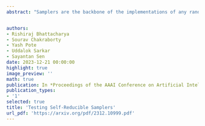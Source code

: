 ```yaml
---
abstract: "Samplers are the backbone of the implementations of any randomised algorithm. Unfortunately, obtaining an efficient algorithm to test the correctness of samplers is very hard to find. Recently, in a series of works, testers like Barbarik, Teq, Flash for testing of some particular kinds of samplers, like CNF-samplers and Horn-samplers, were obtained. But their techniques have a significant limitation because one can not expect to use their methods to test for other samplers, such as perfect matching samplers or samplers for sampling linear extensions in posets. In this paper, we present a new testing algorithm that works for such samplers and can estimate the distance of a new sampler from a known sampler (say, uniform sampler). Testing the identity of distributions is the heart of testing the correctness of samplers. This paper's main technical contribution is developing a new distance estimation algorithm for distributions over high-dimensional cubes using the recently proposed sub-cube conditioning sampling model. Given subcube conditioning access to an unknown distribution $P$, and a known distribution $Q$ defined over ${0,1}^n$, our algorithm 𝖢𝗎𝖻𝖾𝖯𝗋𝗈𝖻𝖾𝖤𝗌𝗍 estimates the variation distance between $P$ and $Q$ within additive error $\\zeta$ using $O(n^2/\\zeta^4)$ subcube conditional samples from $P$. Following the testing-via-learning paradigm, we also get a tester which distinguishes between the cases when $P$ and $Q$ are $\\varepsilon$-close or $\\eta$-far in variation distance with probability at least 0.99 using $O(n^2/(\\eta−\\varepsilon)^4)$ subcube conditional samples. The estimation algorithm in the sub-cube conditioning sampling model helps us to design the first tester for self-reducible samplers."


authors:
- Rishiraj Bhattacharya
- Sourav Chakraborty
- Yash Pote
- Uddalok Sarkar
- Sayantan Sen
date: 2023-12-21 00:00:00
highlight: true
image_preview: ''
math: true
publication: In *Proceedings of the AAAI Conference on Artificial Intelligenc (AAAI)*
publication_types:
- '1'
selected: true
title: 'Testing Self-Reducible Samplers'
url_pdf: 'https://arxiv.org/pdf/2312.10999.pdf'
---
```

